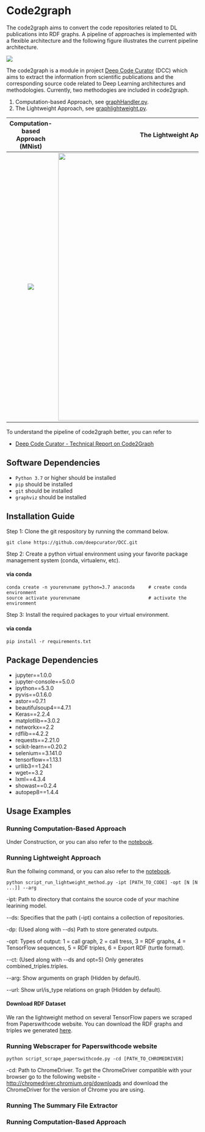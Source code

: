 # Code2graph

The code2graph aims to convert the code repositories related to DL publications into RDF graphs. A pipeline of approaches is implemented with a flexible architecture and the following figure illustrates the current pipeline architecture.

![](https://github.com/louisccc/DCC/blob/master/src/code2graph/figs/architecture.jpg?raw=true)

The code2graph is a module in project [Deep Code Curator](https://github.com/deepcurator/DCC) (DCC) which aims to extract the information from scientific publications and the corresponding source code related to Deep Learning architectures and methodologies.
Currently, two methodogies are included in code2graph. 
1. Computation-based Approach, see [graphHandler.py](https://github.uci.edu/AICPS/code2graph/blob/master/core/graphHandler.py).
2. The Lightweight Approach, see [graphlightweight.py](https://github.uci.edu/AICPS/code2graph/blob/master/core/graphlightweight.py).

Computation-based Approach (MNist) |  The Lightweight Approach (MNist)
:-------------------------:|:-------------------------:
<img src="https://github.com/louisccc/DCC/blob/master/src/code2graph/figs/Sample_Output_0.png?raw=true">|<img src="https://github.com/louisccc/DCC/blob/master/src/code2graph/figs/Sample_Output_1_.png?raw=true" width="700">

To understand the pipeline of code2graph better, you can refer to 
- [Deep Code Curator - Technical Report on Code2Graph](http://cecs.uci.edu/files/2019/05/TR-19-01.pdf)

## Software Dependencies

* `Python 3.7` or higher should be installed
* `pip` should be installed
* `git` should be installed
* `graphviz` should be installed

## Installation Guide

Step 1: Clone the git respository by running the command below.

```shell
git clone https://github.com/deepcurator/DCC.git
```

Step 2: Create  a python virtual environment using your favorite package management system (conda, virtualenv, etc).

#### via conda

```shell
conda create -n yourenvname python=3.7 anaconda     # create conda environment 
source activate yourenvname                         # activate the environment
```

Step 3: Install the required packages to your virtual environment.

#### via conda
```shell
pip install -r requirements.txt
```

## Package Dependencies
 
* jupyter==1.0.0
* jupyter-console==5.0.0
* ipython==5.3.0
* pyvis==0.1.6.0
* astor==0.7.1
* beautifulsoup4==4.7.1
* Keras==2.2.4
* matplotlib==3.0.2
* networkx==2.2
* rdflib==4.2.2
* requests==2.21.0
* scikit-learn==0.20.2
* selenium==3.141.0
* tensorflow==1.13.1
* urllib3==1.24.1
* wget==3.2
* lxml==4.3.4
* showast==0.2.4
* autopep8==1.4.4
 
## Usage Examples
### Running Computation-Based Approach
Under Construction, or you can also refer to the [notebook](testScript/computational_graph_based.ipynb).

### Running Lightweight Approach
Run the follwing command, or you can also refer to the [notebook](testScript/light_weight.ipynb).

```shell
python script_run_lightweight_method.py -ipt [PATH_TO_CODE] -opt [N [N ...]] --arg
```
-ipt: Path to directory that contains the source code of your machine learining model.

--ds: Specifies that the path (-ipt) contains a collection of repositories.

-dp: (Used along with --ds) Path to store generated outputs. 

-opt: Types of output: 1 = call graph, 2 = call tress, 3 = RDF graphs, 4 = TensorFlow sequences, 5 = RDF triples, 6 = Export RDF (turtle format).

--ct: (Used along with --ds and opt=5) Only generates combined_triples.triples.

--arg: Show arguments on graph (Hidden by default).

--url: Show url/is_type relations on graph (Hidden by default).

#### Download RDF Dataset

We ran the lightweight method on several TensorFlow papers we scraped from Paperswithcode website. You can download the RDF graphs and triples we generated [here](https://osf.io/zrusg/?view_only=f6ed10613af94c6d8050796a30f1568b).

### Running Webscraper for Paperswithcode website

```shell
python script_scrape_paperswithcode.py -cd [PATH_TO_CHROMEDRIVER]
```

-cd: Path to ChromeDriver. To get the ChromeDriver compatible with your browser go to the following website - http://chromedriver.chromium.org/downloads and download the ChromeDriver for the version of Chrome you are using. 

### Running The Summary File Extractor
### Running Computation-Based Approach
